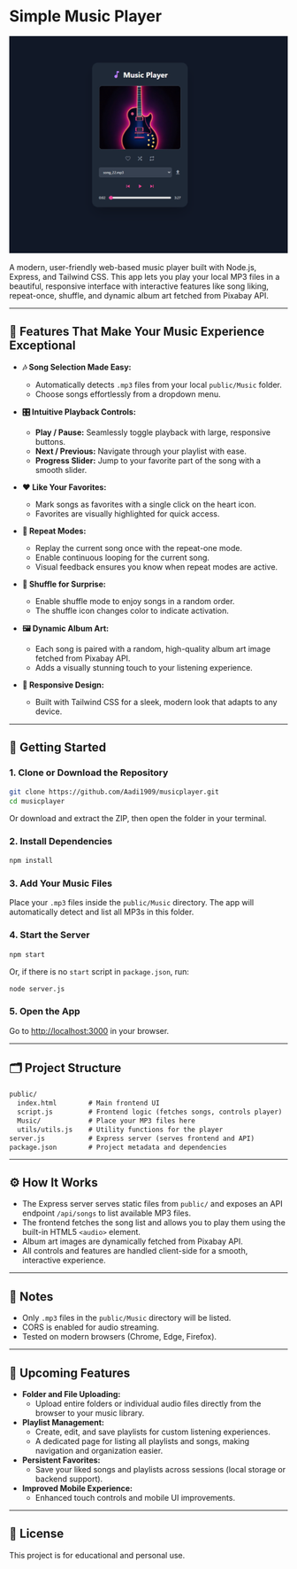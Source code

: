 # Simple Music Player

![Music Player Preview](./preview.png)

A modern, user-friendly web-based music player built with Node.js, Express, and Tailwind CSS. This app lets you play your local MP3 files in a beautiful, responsive interface with interactive features like song liking, repeat-once, shuffle, and dynamic album art fetched from Pixabay API.

---

## 🎵 Features That Make Your Music Experience Exceptional

- **🎶 Song Selection Made Easy:**
  - Automatically detects `.mp3` files from your local `public/Music` folder.
  - Choose songs effortlessly from a dropdown menu.

- **🎛️ Intuitive Playback Controls:**
  - **Play / Pause:** Seamlessly toggle playback with large, responsive buttons.
  - **Next / Previous:** Navigate through your playlist with ease.
  - **Progress Slider:** Jump to your favorite part of the song with a smooth slider.

- **❤️ Like Your Favorites:**
  - Mark songs as favorites with a single click on the heart icon.
  - Favorites are visually highlighted for quick access.

- **🔁 Repeat Modes:**
  - Replay the current song once with the repeat-one mode.
  - Enable continuous looping for the current song.
  - Visual feedback ensures you know when repeat modes are active.

- **🔀 Shuffle for Surprise:**
  - Enable shuffle mode to enjoy songs in a random order.
  - The shuffle icon changes color to indicate activation.

- **🖼️ Dynamic Album Art:**
  - Each song is paired with a random, high-quality album art image fetched from Pixabay API.
  - Adds a visually stunning touch to your listening experience.

- **📱 Responsive Design:**
  - Built with Tailwind CSS for a sleek, modern look that adapts to any device.

---

## 🚀 Getting Started

### 1. Clone or Download the Repository
```sh
git clone https://github.com/Aadi1909/musicplayer.git
cd musicplayer
```
Or download and extract the ZIP, then open the folder in your terminal.

### 2. Install Dependencies
```sh
npm install
```

### 3. Add Your Music Files
Place your `.mp3` files inside the `public/Music` directory. The app will automatically detect and list all MP3s in this folder.

### 4. Start the Server
```sh
npm start
```
Or, if there is no `start` script in `package.json`, run:
```sh
node server.js
```

### 5. Open the App
Go to [http://localhost:3000](http://localhost:3000) in your browser.

---

## 🗂️ Project Structure
```
public/
  index.html        # Main frontend UI
  script.js         # Frontend logic (fetches songs, controls player)
  Music/            # Place your MP3 files here
  utils/utils.js    # Utility functions for the player
server.js           # Express server (serves frontend and API)
package.json        # Project metadata and dependencies
```

---

## ⚙️ How It Works
- The Express server serves static files from `public/` and exposes an API endpoint `/api/songs` to list available MP3 files.
- The frontend fetches the song list and allows you to play them using the built-in HTML5 `<audio>` element.
- Album art images are dynamically fetched from Pixabay API.
- All controls and features are handled client-side for a smooth, interactive experience.

---

## 📝 Notes
- Only `.mp3` files in the `public/Music` directory will be listed.
- CORS is enabled for audio streaming.
- Tested on modern browsers (Chrome, Edge, Firefox).

---

## 🔮 Upcoming Features
- **Folder and File Uploading:**
  - Upload entire folders or individual audio files directly from the browser to your music library.
- **Playlist Management:**
  - Create, edit, and save playlists for custom listening experiences.
  - A dedicated page for listing all playlists and songs, making navigation and organization easier.
- **Persistent Favorites:**
  - Save your liked songs and playlists across sessions (local storage or backend support).
- **Improved Mobile Experience:**
  - Enhanced touch controls and mobile UI improvements.

---

## 📄 License
This project is for educational and personal use.
